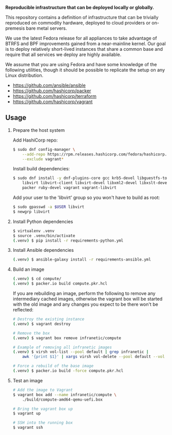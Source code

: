 **Reproducible infrastructure that can be deployed locally or globally.**

This repository contains a definition of infrastructure that can be trivially
reproduced on commodity hardware, deployed to cloud providers or on-premesis
bare metal servers.

We use the latest Fedora release for all appliances to take advantage of BTRFS
and BPF improvements gained from a near-mainline kernel. Our goal is to deploy
relatively short-lived instances that share a common base and require that all
services we deploy are highly available.

We assume that you are using Fedora and have some knowledge of the following
utilities, though it should be possible to replicate the setup on any Linux
distribution.

* https://github.com/ansible/ansible
* https://github.com/hashicorp/packer
* https://github.com/hashicorp/terraform
* https://github.com/hashicorp/vagrant


Usage
----------

1. Prepare the host system

    Add HashiCorp repo:

    ```sh
    $ sudo dnf config-manager \
        --add-repo https://rpm.releases.hashicorp.com/fedora/hashicorp.repo \
        --exclude vagrant*
    ```

    Install build dependencies:

    ```sh
    $ sudo dnf install -y dnf-plugins-core gcc krb5-devel libguestfs-tools-c \
        libvirt libvirt-client libvirt-devel libxml2-devel libxslt-devel make \
        packer ruby-devel vagrant vagrant-libvirt
    ```

    Add your user to the 'libvirt' group so you won't have to build as root:

    ```sh
    $ sudo gpasswd -a $USER libvirt
    $ newgrp libvirt
    ```

2. Install Python dependencies

    ```sh
    $ virtualenv .venv
    $ source .venv/bin/activate
    (.venv) $ pip install -r requirements-python.yml
    ```

3. Install Ansible dependencies

    ```sh
    (.venv) $ ansible-galaxy install -r requirements-ansible.yml
    ```

4. Build an image

    ```sh
    (.venv) $ cd compute/
    (.venv) $ packer.io build compute.pkr.hcl
    ```

    If you are rebuilding an image, perform the following to remove any
    intermediary cached images, otherwise the vagrant box will be started with
    the old image and any changes you expect to be there won't be reflected:

    ```sh
    # Destroy the existing instance
    (.venv) $ vagrant destroy

    # Remove the box
    (.venv) $ vagrant box remove infranetic/compute

    # Example of removing all infranetic images
    (.venv) $ virsh vol-list --pool default | grep infranetic |
        awk '{print $1}' | xargs virsh vol-delete --pool default --vol

    # Force a rebuild of the base image
    (.venv) $ packer.io build -force compute.pkr.hcl
    ```

5. Test an image

    ```sh
    # Add the image to Vagrant
    $ vagrant box add --name infranetic/compute \
		./build/compute-amd64-qemu-uefi.box

    # Bring the vagrant box up
    $ vagrant up

    # SSH into the running box
    $ vagrant ssh
    ```

